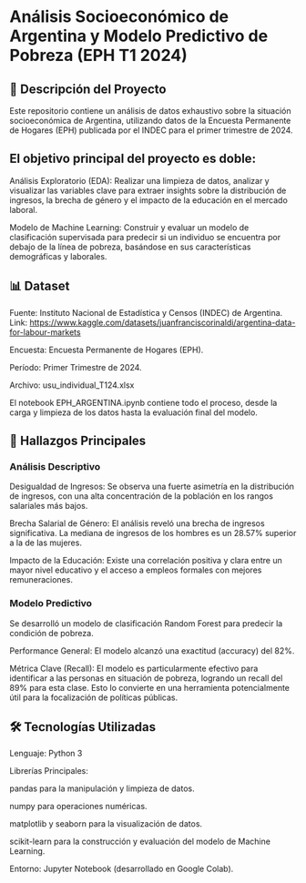 # Análisis Socioeconómico de Argentina y Modelo Predictivo de Pobreza (EPH T1 2024)
## 📜 Descripción del Proyecto
Este repositorio contiene un análisis de datos exhaustivo sobre la situación socioeconómica de Argentina, utilizando datos de la Encuesta Permanente de Hogares (EPH) publicada por el INDEC para el primer trimestre de 2024.

## El objetivo principal del proyecto es doble:

Análisis Exploratorio (EDA): Realizar una limpieza de datos, analizar y visualizar las variables clave para extraer insights sobre la distribución de ingresos, la brecha de género y el impacto de la educación en el mercado laboral.

Modelo de Machine Learning: Construir y evaluar un modelo de clasificación supervisada para predecir si un individuo se encuentra por debajo de la línea de pobreza, basándose en sus características demográficas y laborales.

## 📊 Dataset
Fuente: Instituto Nacional de Estadística y Censos (INDEC) de Argentina.
Link: https://www.kaggle.com/datasets/juanfranciscorinaldi/argentina-data-for-labour-markets 

Encuesta: Encuesta Permanente de Hogares (EPH).

Período: Primer Trimestre de 2024.

Archivo: usu_individual_T124.xlsx

El notebook EPH_ARGENTINA.ipynb contiene todo el proceso, desde la carga y limpieza de los datos hasta la evaluación final del modelo.

## 🚀 Hallazgos Principales
### Análisis Descriptivo
Desigualdad de Ingresos: Se observa una fuerte asimetría en la distribución de ingresos, con una alta concentración de la población en los rangos salariales más bajos.

Brecha Salarial de Género: El análisis reveló una brecha de ingresos significativa. La mediana de ingresos de los hombres es un 28.57% superior a la de las mujeres.

Impacto de la Educación: Existe una correlación positiva y clara entre un mayor nivel educativo y el acceso a empleos formales con mejores remuneraciones.

### Modelo Predictivo
Se desarrolló un modelo de clasificación Random Forest para predecir la condición de pobreza.

Performance General: El modelo alcanzó una exactitud (accuracy) del 82%.

Métrica Clave (Recall): El modelo es particularmente efectivo para identificar a las personas en situación de pobreza, logrando un recall del 89% para esta clase. Esto lo convierte en una herramienta potencialmente útil para la focalización de políticas públicas.

## 🛠️ Tecnologías Utilizadas
Lenguaje: Python 3

Librerías Principales:

pandas para la manipulación y limpieza de datos.

numpy para operaciones numéricas.

matplotlib y seaborn para la visualización de datos.

scikit-learn para la construcción y evaluación del modelo de Machine Learning.

Entorno: Jupyter Notebook (desarrollado en Google Colab).
